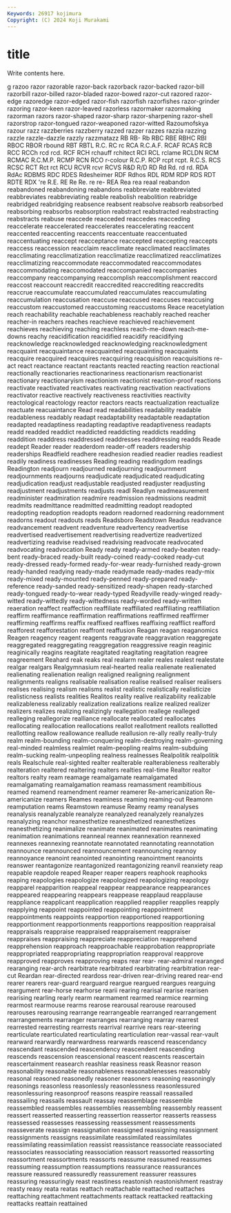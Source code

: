 ```yaml
---
Keywords: 26917 kojimura
Copyright: (C) 2024 Koji Murakami
---
```


# title

Write contents here.



g razoo
razor razorable razor-back razorback razor-backed razor-bill razorbill razor-billed razor-bladed razor-bowed
razor-cut razored razor-edge razoredge razor-edged razor-fish razorfish razorfishes razor-grinder razoring
razor-keen razor-leaved razorless razormaker razormaking razorman razors razor-shaped razor-sharp razor-sharpening
razor-shell razorstrop razor-tongued razor-weaponed razor-witted Razoumofskya razour razz razzberries razzberry
razzed razzer razzes razzia razzing razzle razzle-dazzle razzly razzmatazz RB
RB- Rb RBC RBE RBHC RBI RBOC RBOR rbound RBT
RBTL R.C. RC rc RCA R.C.A.F. RCAF RCAS RCB RCC
RCCh rcd rcd. RCF RCH rchauff rchitect RCI RCL rclame
RCLDN RCM RCMAC R.C.M.P. RCMP RCN RCO r-colour R.C.P. RCP
rcpt rcpt. R.C.S. RCS RCSC RCT Rct rct RCU RCVR
rcvr RCVS R&D R/D RD Rd Rd. rd rd. RDA
RdAc RDBMS RDC RDES Rdesheimer RDF Rdhos RDL RDM RDP
RDS RDT RDTE RDX 're R.E. RE Re Re. re
re- REA Rea rea reaal reabandon reabandoned reabandoning reabandons reabbreviate
reabbreviated reabbreviates reabbreviating reable reabolish reabolition reabridge reabridged reabridging reabsence
reabsent reabsolve reabsorb reabsorbed reabsorbing reabsorbs reabsorption reabstract reabstracted reabstracting
reabstracts reabuse reaccede reacceded reaccedes reacceding reaccelerate reaccelerated reaccelerates reaccelerating
reaccent reaccented reaccenting reaccents reaccentuate reaccentuated reaccentuating reaccept reacceptance reaccepted
reaccepting reaccepts reaccess reaccession reacclaim reacclimate reacclimated reacclimates reacclimating reacclimatization
reacclimatize reacclimatized reacclimatizes reacclimatizing reaccommodate reaccommodated reaccommodates reaccommodating reaccomodated reaccompanied
reaccompanies reaccompany reaccompanying reaccomplish reaccomplishment reaccord reaccost reaccount reaccredit reaccredited
reaccrediting reaccredits reaccrue reaccumulate reaccumulated reaccumulates reaccumulating reaccumulation reaccusation reaccuse
reaccused reaccuses reaccusing reaccustom reaccustomed reaccustoming reaccustoms Reace reacetylation reach
reachability reachable reachableness reachably reached reacher reacher-in reachers reaches reachieve
reachieved reachievement reachieves reachieving reaching reachless reach-me-down reach-me-downs reachy reacidification
reacidified reacidify reacidifying reacknowledge reacknowledged reacknowledging reacknowledgment reacquaint reacquaintance reacquainted
reacquainting reacquaints reacquire reacquired reacquires reacquiring reacquisition reacquisitions re-act react
reactance reactant reactants reacted reacting reaction reactional reactionally reactionaries reactionariness
reactionarism reactionarist reactionary reactionaryism reactionism reactionist reaction-proof reactions reactivate reactivated
reactivates reactivating reactivation reactivations reactivator reactive reactively reactiveness reactivities reactivity
reactological reactology reactor reactors reacts reactualization reactualize reactuate reacuaintance Read
read readabilities readability readable readableness readably readapt readaptability readaptable readaptation
readapted readaptiness readapting readaptive readaptiveness readapts readd readded readdict readdicted
readdicting readdicts readding readdition readdress readdressed readdresses readdressing readds Reade
readept Reader reader readerdom reader-off readers readership readerships Readfield readhere
readhesion readied readier readies readiest readily readiness readinesses Reading reading
readingdom readings Readington readjourn readjourned readjourning readjournment readjournments readjourns readjudicate
readjudicated readjudicating readjudication readjust readjustable readjusted readjuster readjusting readjustment readjustments
readjusts readl Readlyn readmeasurement readminister readmiration readmire readmission readmissions readmit
readmits readmittance readmitted readmitting readopt readopted readopting readoption readopts readorn
readorned readorning readornment readorns readout readouts reads Readsboro Readstown Readus
readvance readvancement readvent readventure readvertency readvertise readvertised readvertisement readvertising readvertize
readvertized readvertizing readvise readvised readvising readvocate readvocated readvocating readvocation Ready
ready ready-armed ready-beaten ready-bent ready-braced ready-built ready-coined ready-cooked ready-cut ready-dressed
ready-formed ready-for-wear ready-furnished ready-grown ready-handed readying ready-made readymade ready-mades ready-mix
ready-mixed ready-mounted ready-penned ready-prepared ready-reference ready-sanded ready-sensitized ready-shapen ready-starched ready-tongued
ready-to-wear ready-typed Readyville ready-winged ready-witted ready-wittedly ready-wittedness ready-worded ready-written reaeration
reaffect reaffection reaffiliate reaffiliated reaffiliating reaffiliation reaffirm reaffirmance reaffirmation reaffirmations
reaffirmed reaffirmer reaffirming reaffirms reaffix reaffixed reaffixes reaffixing reafflict reafford
reafforest reafforestation reaffront reaffusion Reagan reagan reaganomics Reagen reagency reagent
reagents reaggravate reaggravation reaggregate reaggregated reaggregating reaggregation reaggressive reagin reaginic
reaginically reagins reagitate reagitated reagitating reagitation reagree reagreement Reahard reak
reaks real realarm realer reales realest realestate realgar realgars Realgymnasium
real-hearted realia realienate realienated realienating realienation realign realigned realigning realignment
realignments realigns realisable realisation realise realised realiser realisers realises realising
realism realisms realist realistic realistically realisticize realisticness realists realities Realitos
reality realive realizability realizable realizableness realizably realization realizations realize realized
realizer realizers realizes realizing realizingly reallegation reallege realleged realleging reallegorize
realliance reallocate reallocated reallocates reallocating reallocation reallocations reallot reallotment reallots
reallotted reallotting reallow reallowance reallude reallusion re-ally really really-truly realm
realm-bounding realm-conquering realm-destroying realm-governing real-minded realmless realmlet realm-peopling realms realm-subduing
realm-sucking realm-unpeopling realness realnesses Realpolitik realpolitik reals Realschule real-sighted realter
realterable realterableness realterably realteration realtered realtering realters realties real-time Realtor
realtor realtors realty ream reamage reamalgamate reamalgamated reamalgamating reamalgamation reamass
reamassment reambitious reamed reamend reamendment reamer reamerer Re-americanization Re-americanize reamers
Reames reaminess reaming reaming-out Reamonn reamputation reams Reamstown reamuse Reamy
reamy reanalyses reanalysis reanalyzable reanalyze reanalyzed reanalyzely reanalyzes reanalyzing reanchor
reanesthetize reanesthetized reanesthetizes reanesthetizing reanimalize reanimate reanimated reanimates reanimating reanimation
reanimations reanneal reannex reannexation reannexed reannexes reannexing reannotate reannotated reannotating
reannotation reannounce reannounced reannouncement reannouncing reannoy reannoyance reanoint reanointed reanointing
reanointment reanoints reanswer reantagonize reantagonized reantagonizing reanvil reanxiety reap reapable
reapdole reaped Reaper reaper reapers reaphook reaphooks reaping reapologies reapologize
reapologized reapologizing reapology reapparel reapparition reappeal reappear reappearance reappearances reappeared
reappearing reappears reappease reapplaud reapplause reappliance reapplicant reapplication reapplied reapplier
reapplies reapply reapplying reappoint reappointed reappointing reappointment reappointments reappoints reapportion
reapportioned reapportioning reapportionment reapportionments reapportions reapposition reappraisal reappraisals reappraise reappraised
reappraisement reappraiser reappraises reappraising reappreciate reappreciation reapprehend reapprehension reapproach reapproachable
reapprobation reappropriate reappropriated reappropriating reappropriation reapproval reapprove reapproved reapproves reapproving
reaps rear rear- rear-admiral rearanged rearanging rear-arch rearbitrate rearbitrated rearbitrating
rearbitration rear-cut Reardan rear-directed reardoss rear-driven rear-driving reared rear-end rearer
rearers rear-guard rearguard reargue reargued reargues rearguing reargument rear-horse rearhorse
rearii rearing rearisal rearise rearisen rearising rearling rearly rearm rearmament
rearmed rearmice rearming rearmost rearmouse rearms rearose rearousal rearouse rearoused
rearouses rearousing rearrange rearrangeable rearranged rearrangement rearrangements rearranger rearranges rearranging
rearray rearrest rearrested rearresting rearrests rearrival rearrive rears rear-steering rearticulate
rearticulated rearticulating rearticulation rear-vassal rear-vault rearward rearwardly rearwardness rearwards reascend
reascendancy reascendant reascended reascendency reascendent reascending reascends reascension reascensional reascent
reascents reascertain reascertainment reasearch reashlar reasiness reask Reasnor reason reasonability
reasonable reasonableness reasonablenesses reasonably reasonal reasoned reasonedly reasoner reasoners reasoning
reasoningly reasonings reasonless reasonlessly reasonlessness reasonlessured reasonlessuring reasonproof reasons reaspire
reassail reassailed reassailing reassails reassault reassay reassemblage reassemble reassembled reassembles
reassemblies reassembling reassembly reassent reassert reasserted reasserting reassertion reassertor reasserts
reassess reassessed reassesses reassessing reassessment reassessments reasseverate reassign reassignation reassigned
reassigning reassignment reassignments reassigns reassimilate reassimilated reassimilates reassimilating reassimilation reassist
reassistance reassociate reassociated reassociates reassociating reassociation reassort reassorted reassorting reassortment
reassortments reassorts reassume reassumed reassumes reassuming reassumption reassumptions reassurance reassurances
reassure reassured reassuredly reassurement reassurer reassures reassuring reassuringly reast reastiness
reastonish reastonishment reastray reasty reasy reata reatas reattach reattachable reattached
reattaches reattaching reattachment reattachments reattack reattacked reattacking reattacks reattain reattained
